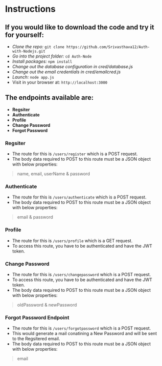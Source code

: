 # Instructions
## If you would like to download the code and try it for yourself:
 - *Clone the repo:* `git clone https://github.com/Srivasthava12/Auth-with-Nodejs.git`
 - *Go into the project folder:* `cd Auth-Node`
 - *Install packages:* `npm install`
 - *Change out the database configuration in cred/database.js*
 - *Change out the email credentials in cred/emailcred.js*
 - *Launch:* `node app.js`
 - Visit in your browser at: `http://localhost:3000`

## The endpoints available are:

- **Regsiter**
- **Authenticate**
- **Profile**
- **Change Password**
- **Forgot Password**

### **Regsiter**  
- The route for this is `/users/register` which is a POST request.
- The body data required to POST to this route must be a JSON object with below properties:
> name, email, userName & password


### **Authenticate**  
- The route for this is `/users/authenticate` which is a POST request.
- The body data required to POST to this route must be a JSON object with below properties:
> email & password


### **Profile**  
- The route for this is `/users/profile` which is a GET request.
- To access this route, you have to be authenticated and have the JWT token.
 

### **Change Password**  
- The route for this is `/users/changepassword` which is a POST request.
- To access this route, you have to be authenticated and have the JWT token.
- The body data required to POST to this route must be a JSON object with below properties:
> oldPassword & newPassword


### **Forgot Password**  Endpoint
- The route for this is `/users/forgotpassword` which is a POST request.
- This would generate a mail conatining a New Password and will be sent to the Regsitered email.
- The body data required to POST to this route must be a JSON object with below properties:
> email
